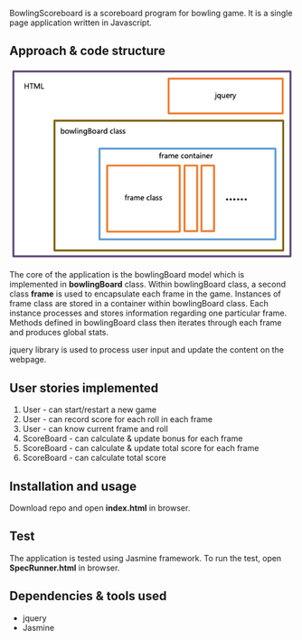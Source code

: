BowlingScoreboard is a scoreboard program for bowling game.
It is a single page application written in Javascript.

## Approach & code structure

![schematic](/bowlingScoreboardSchematic.png)

The core of the application is the bowlingBoard model which is implemented in __bowlingBoard__ class. Within bowlingBoard class, a second class __frame__ is used to encapsulate each frame in the game. Instances of frame class are stored in a container within bowlingBoard class. Each instance processes and stores information regarding one particular frame. Methods defined in bowlingBoard class then iterates through each frame and produces global stats.

jquery library is used to process user input and update the content on the webpage.


## User stories implemented

1. User - can start/restart a new game
2. User - can record score for each roll in each frame
3. User - can know current frame and roll
4. ScoreBoard - can calculate & update bonus for each frame
5. ScoreBoard - can calculate & update total score for each frame
6. ScoreBoard - can calculate total score

## Installation and usage

Download repo and open __index.html__ in browser.

## Test

The application is tested using Jasmine framework. To run the test, open __SpecRunner.html__ in browser.

## Dependencies & tools used

- jquery
- Jasmine
